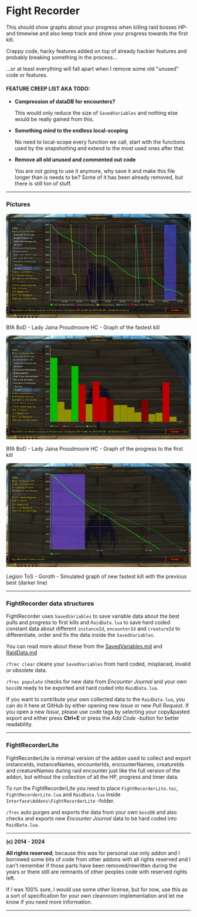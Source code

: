 # Fight Recorder

This should show graphs about your progress when killing raid bosses HP- and timewise and also keep track and show your progress towards the first kill.

Crappy code, hacky features added on top of already hackier features and probably breaking something in the process...

...or at least everything will fall apart when I remove some old "unused" code or features.


#### FEATURE CREEP LIST AKA TODO:

- **Compression of dataDB for encounters?**

	This would only reduce the size of `SavedVariables` and nothing else would be really gained from this.

- **Something mind to the endless local-scoping**

	No need to local-scope every function we call, start with the functions used by the snapshotting and extend to the most used ones after that.

- **Remove all old unused and commented out code**

	You are not going to use it anymore, why save it and make this file longer than is needs to be? Some of it has been already removed, but there is still ton of stuff.

---


### Pictures

![BfA BoD - Lady Jaina Proudmoore HC - Graph of the fastest kill](/Pictures/BfA-BoD-LadyJainaProudmoore-DataGraph-HC.jpg?raw=true "BfA BoD - Lady Jaina Proudmoore HC - Graph of the fastest kill")

BfA BoD - Lady Jaina Proudmoore HC - Graph of the fastest kill

![BfA BoD - Lady Jaina Proudmoore HC - Graph of the progress to the first kill](/Pictures/BfA-BoD-LadyJainaProudmoore-ProgressGraph-HC.jpg?raw=true "BfA BoD - Lady Jaina Proudmoore HC - Graph of the progress to the first kill")

BfA BoD - Lady Jaina Proudmoore HC - Graph of the progress to the first kill

![Legion ToS - Goroth - Simulated graph of new fastest kill with the previous best (darker line)](/Pictures/Legion-ToS-Goroth-RecordSimulation-N&HC.jpg?raw=true "Legion ToS - Goroth - Simulated graph of new fastest kill with the previous best (darker line)")

Legion ToS - Goroth - Simulated graph of new fastest kill with the previous best (darker line)

---


### FightRecorder data structures

FightRecorder uses `SavedVariables` to save variable data about the best pulls and progress to first kills and `RaidData.lua` to save hard coded constant data about different `instanceId`, `encounterId` and `creatureId` to differentiate, order and fix the data inside the `SavedVariables`.

You can read more about these from the [SavedVariables.md](/SavedVariables.md) and [RaidData.md](/RaidData.md)

`/frec clear` cleans your `SavedVariables` from hard coded, misplaced, invalid or obsolete data.

`/frec populate` checks for new data from _Encounter Journal_ and your own `bossDB` ready to be exported and hard coded into `RaidData.lua`.

If you want to contribute your own collected data to the `RaidData.lua`, you can do it here at GitHub by either opening new _Issue_ or new _Pull Request_. If you open a new _Issue_, please use code tags by selecting your copy&pasted export and either press **Ctrl+E** or press the _Add Code_ -button for better readability.

---


### FightRecorderLite

FightRecorderLite is minimal version of the addon used to collect and export instanceIds, instanceNames, encounterIds, encounterNames, creatureIds and creatureNames during raid encounter just like the full version of the addon, but without the collection of all the HP, progress and timer data.

To run the FightRecorderLite you need to place `FightRecorderLite.toc`, `FightRecorderLite.lua` and `RaidData.lua` inside `Interface\Addons\FightRecorderLite` -folder.

`/frec` auto purges and exports the data from your own `bossDB` and also checks and exports new _Encounter Journal_ data to be hard coded into `RaidData.lua`.


---


**(c) 2014 - 2024**

**All rights reserved**, because this was for personal use only addon and I borrowed some bits of code from other addons with all rights reserved and I can't remember if those parts have been removed/rewritten during the years or there still are remnants of other peoples code with reserved rights left.

If I was 100% sure, I would use some other license, but for now, use this as a sort of specification for your own cleanroom implementation and let me know if you need more information.

---